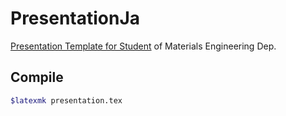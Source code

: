 # PresentationJa
[Presentation Template for Student](https://github.com/m12watanabe1a/PresentationJa/blob/master/presentation.pdf) of Materials Engineering Dep.

## Compile

```bash
$latexmk presentation.tex
```
